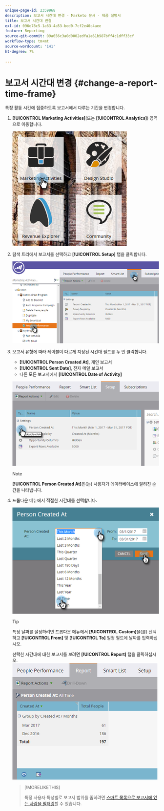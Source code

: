 ```yaml
---
unique-page-id: 2359968
description: 보고서 시간대 변경 - Marketo 문서 - 제품 설명서
title: 보고서 시간대 변경
exl-id: 096e78c5-1a63-4a53-bed0-7cf2e40c4aee
feature: Reporting
source-git-commit: 09a656c3a0d0002edfa1a61b987bff4c1dff33cf
workflow-type: tm+mt
source-wordcount: '141'
ht-degree: 7%

---
```


# 보고서 시간대 변경 {#change-a-report-time-frame}

특정 활동 시간에 집중하도록 보고서에서 다루는 기간을 변경합니다.

1. **[!UICONTROL Marketing Activities]**(또는 **[!UICONTROL Analytics]**) 영역으로 이동합니다.

   ![](assets/image2017-3-27-9-3a15-3a9.png)

1. 탐색 트리에서 보고서를 선택하고 **[!UICONTROL Setup]** 탭을 클릭합니다.

   ![](assets/image2017-3-27-9-3a57-3a56.png)

1. 보고서 유형에 따라 레이블이 다르게 지정된 시간대 필드를 두 번 클릭합니다.

   * **[!UICONTROL Person Created At]**, 개인 보고서
   * **[!UICONTROL Sent Date]**, 전자 메일 보고서
   * 다른 모든 보고서에서 **[!UICONTROL Date of Activity]**

   ![](assets/image2017-3-27-9-3a58-3a23.png)

   >[!NOTE]
   >
   >**[!UICONTROL Person Created At]**&#x200B;은(는) 사용자가 데이터베이스에 알려진 순간을 나타냅니다.

1. 드롭다운 메뉴에서 적절한 시간대를 선택합니다.

   ![](assets/image2017-3-27-9-3a58-3a40.png)

   >[!TIP]
   >
   >특정 날짜를 설정하려면 드롭다운 메뉴에서 **[!UICONTROL Custom]**&#x200B;을(를) 선택하고 **[!UICONTROL From]** 및 **[!UICONTROL To]** 일정 필드에 날짜를 입력하십시오.

   선택한 시간대에 대한 보고서를 보려면 **[!UICONTROL Report]** 탭을 클릭하십시오.
   ![](assets/image2017-3-27-9-3a59-3a1.png)

   >[!MORELIKETHIS]
   >
   >특정 사용자 특성별로 보고서 범위를 좁히려면 [스마트 목록으로 보고서에 있는 사람을 필터링](/help/marketo/product-docs/reporting/basic-reporting/editing-reports/filter-people-in-a-report-with-a-smart-list.md)할 수 있습니다.
